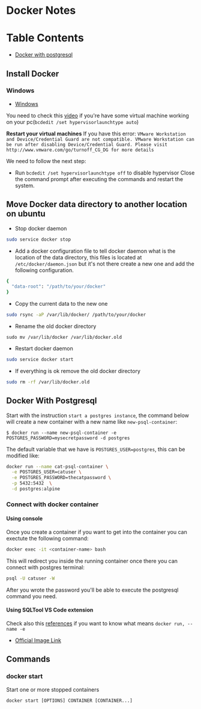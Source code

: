 # Docker Notes

# Table Contents
* [Docker with postgresql](#docker-with-postgresql)

## Install Docker

### Windows
* [Windows](https://docs.docker.com/desktop/install/windows-install/)

You need to check this [video](https://www.youtube.com/watch?v=e3Ovu-STOis) if you're have some virtual machine working on your pc(`bcdedit /set hypervisorlaunchtype auto`)

**Restart your virtual machines**
If you have this error:
 `VMware Workstation and Device/Credential Guard are not compatible. VMware Workstation can be run after disabling Device/Credential Guard. Please visit http://www.vmware.com/go/turnoff_CG_DG for more details`

We need to follow the next step:
* Run ``bcdedit /set hypervisorlaunchtype off`` to disable hypervisor Close the command prompt after   executing the commands and restart the system.


## Move Docker data directory to another location on ubuntu

* Stop docker daemon
```bash
sudo service docker stop
```
* Add a docker configuration file to tell docker daemon what is the location of the data directory, this files is located at ``/etc/docker/daemon.json`` but it's not there create a new one and add the following configuration.
```bash
{
  "data-root": "/path/to/your/docker"
}
```
* Copy the current data to the new one
```bash
sudo rsync -aP /var/lib/docker/ /path/to/your/docker
```
* Rename the old docker directory
```
sudo mv /var/lib/docker /var/lib/docker.old
```
* Restart docker daemon
```bash
sudo service docker start
```
* If everything is ok remove the old docker directory
```bash
sudo rm -rf /var/lib/docker.old
```

## Docker With Postgresql
Start with the instruction `start a postgres instance`, the command below will create a new container with a new name like `new-psql-container`:

```
$ docker run --name new-psql-container -e POSTGRES_PASSWORD=mysecretpassword -d postgres
```

The default variable that we have is `POSTGRES_USER=postgres`, this can be modified like:
```bash
docker run --name cat-psql-container \
  -e POSTGRES_USER=catuser \
  -e POSTGRES_PASSWORD=thecatpassword \
  -p 5432:5432  \
  -d postgres:alpine
```

### Connect with docker container
#### Using console
Once you create a container if you want to get into the container you can exectute the following command:
```bash
docker exec -it <container-name> bash
```
This will redirect you inside the running container once there you can connect with postgres terminal:
```bash
psql -U catuser -W
```
After you wrote the password you'll be able to execute the postgresql command you need.
#### Using SQLTool VS Code extension



Check also this [references](https://docs.docker.com/engine/reference/commandline/run/) if you want to know what means `docker run, --name -e`

* [Official Image Link](https://hub.docker.com/_/postgres)

## Commands

### docker start
Start one or more stopped containers
```
docker start [OPTIONS] CONTAINER [CONTAINER...]
```